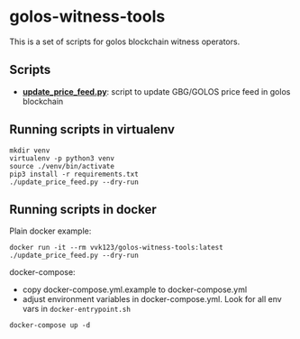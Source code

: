 golos-witness-tools
===================

This is a set of scripts for golos blockchain witness operators.

Scripts
-------

* [**update\_price\_feed.py**](PRICEFEED.md): script to update GBG/GOLOS price feed in golos blockchain

Running scripts in virtualenv
-----------------------------

```
mkdir venv
virtualenv -p python3 venv
source ./venv/bin/activate
pip3 install -r requirements.txt
./update_price_feed.py --dry-run
```

Running scripts in docker
-------------------------

Plain docker example:

```
docker run -it --rm vvk123/golos-witness-tools:latest ./update_price_feed.py --dry-run
```

docker-compose:

* copy docker-compose.yml.example to docker-compose.yml
* adjust environment variables in docker-compose.yml. Look for all env vars in `docker-entrypoint.sh`

```
docker-compose up -d
```
